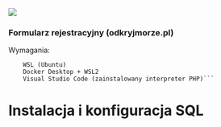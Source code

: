 ![](https://odkryjmorze.pl/uploads/site_photos/dc88cdc8914e317d332cca8a7c97a3b8.png)

### Formularz rejestracyjny (odkryjmorze.pl)
Wymagania:

        WSL (Ubuntu)
    	Docker Desktop + WSL2
        Visual Studio Code (zainstalowany interpreter PHP)```

# Instalacja i konfiguracja SQL


